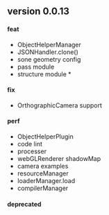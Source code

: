 ## version 0.0.13

#### feat

- ObjectHelperManager
- JSONHandler.clone()
- sone geometry config
- pass module
- structure module \*

#### fix

- OrthographicCamera support

#### perf

- ObjectHelperPlugin
- code lint
- processer
- webGLRenderer shadowMap
- camera examples
- resourceManager
- loaderManager.load
- compilerManager

#### deprecated
